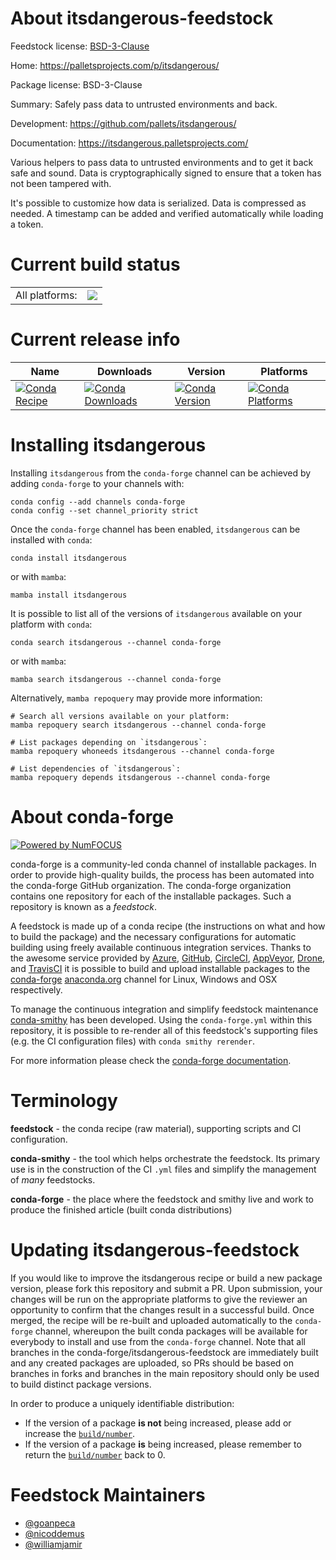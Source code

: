 About itsdangerous-feedstock
============================

Feedstock license: [BSD-3-Clause](https://github.com/conda-forge/itsdangerous-feedstock/blob/main/LICENSE.txt)

Home: https://palletsprojects.com/p/itsdangerous/

Package license: BSD-3-Clause

Summary: Safely pass data to untrusted environments and back.

Development: https://github.com/pallets/itsdangerous/

Documentation: https://itsdangerous.palletsprojects.com/

Various helpers to pass data to untrusted environments and to get it
back safe and sound. Data is cryptographically signed to ensure that a
token has not been tampered with.

It's possible to customize how data is serialized. Data is compressed as
needed. A timestamp can be added and verified automatically while
loading a token.


Current build status
====================


<table><tr><td>All platforms:</td>
    <td>
      <a href="https://dev.azure.com/conda-forge/feedstock-builds/_build/latest?definitionId=3950&branchName=main">
        <img src="https://dev.azure.com/conda-forge/feedstock-builds/_apis/build/status/itsdangerous-feedstock?branchName=main">
      </a>
    </td>
  </tr>
</table>

Current release info
====================

| Name | Downloads | Version | Platforms |
| --- | --- | --- | --- |
| [![Conda Recipe](https://img.shields.io/badge/recipe-itsdangerous-green.svg)](https://anaconda.org/conda-forge/itsdangerous) | [![Conda Downloads](https://img.shields.io/conda/dn/conda-forge/itsdangerous.svg)](https://anaconda.org/conda-forge/itsdangerous) | [![Conda Version](https://img.shields.io/conda/vn/conda-forge/itsdangerous.svg)](https://anaconda.org/conda-forge/itsdangerous) | [![Conda Platforms](https://img.shields.io/conda/pn/conda-forge/itsdangerous.svg)](https://anaconda.org/conda-forge/itsdangerous) |

Installing itsdangerous
=======================

Installing `itsdangerous` from the `conda-forge` channel can be achieved by adding `conda-forge` to your channels with:

```
conda config --add channels conda-forge
conda config --set channel_priority strict
```

Once the `conda-forge` channel has been enabled, `itsdangerous` can be installed with `conda`:

```
conda install itsdangerous
```

or with `mamba`:

```
mamba install itsdangerous
```

It is possible to list all of the versions of `itsdangerous` available on your platform with `conda`:

```
conda search itsdangerous --channel conda-forge
```

or with `mamba`:

```
mamba search itsdangerous --channel conda-forge
```

Alternatively, `mamba repoquery` may provide more information:

```
# Search all versions available on your platform:
mamba repoquery search itsdangerous --channel conda-forge

# List packages depending on `itsdangerous`:
mamba repoquery whoneeds itsdangerous --channel conda-forge

# List dependencies of `itsdangerous`:
mamba repoquery depends itsdangerous --channel conda-forge
```


About conda-forge
=================

[![Powered by
NumFOCUS](https://img.shields.io/badge/powered%20by-NumFOCUS-orange.svg?style=flat&colorA=E1523D&colorB=007D8A)](https://numfocus.org)

conda-forge is a community-led conda channel of installable packages.
In order to provide high-quality builds, the process has been automated into the
conda-forge GitHub organization. The conda-forge organization contains one repository
for each of the installable packages. Such a repository is known as a *feedstock*.

A feedstock is made up of a conda recipe (the instructions on what and how to build
the package) and the necessary configurations for automatic building using freely
available continuous integration services. Thanks to the awesome service provided by
[Azure](https://azure.microsoft.com/en-us/services/devops/), [GitHub](https://github.com/),
[CircleCI](https://circleci.com/), [AppVeyor](https://www.appveyor.com/),
[Drone](https://cloud.drone.io/welcome), and [TravisCI](https://travis-ci.com/)
it is possible to build and upload installable packages to the
[conda-forge](https://anaconda.org/conda-forge) [anaconda.org](https://anaconda.org/)
channel for Linux, Windows and OSX respectively.

To manage the continuous integration and simplify feedstock maintenance
[conda-smithy](https://github.com/conda-forge/conda-smithy) has been developed.
Using the ``conda-forge.yml`` within this repository, it is possible to re-render all of
this feedstock's supporting files (e.g. the CI configuration files) with ``conda smithy rerender``.

For more information please check the [conda-forge documentation](https://conda-forge.org/docs/).

Terminology
===========

**feedstock** - the conda recipe (raw material), supporting scripts and CI configuration.

**conda-smithy** - the tool which helps orchestrate the feedstock.
                   Its primary use is in the construction of the CI ``.yml`` files
                   and simplify the management of *many* feedstocks.

**conda-forge** - the place where the feedstock and smithy live and work to
                  produce the finished article (built conda distributions)


Updating itsdangerous-feedstock
===============================

If you would like to improve the itsdangerous recipe or build a new
package version, please fork this repository and submit a PR. Upon submission,
your changes will be run on the appropriate platforms to give the reviewer an
opportunity to confirm that the changes result in a successful build. Once
merged, the recipe will be re-built and uploaded automatically to the
`conda-forge` channel, whereupon the built conda packages will be available for
everybody to install and use from the `conda-forge` channel.
Note that all branches in the conda-forge/itsdangerous-feedstock are
immediately built and any created packages are uploaded, so PRs should be based
on branches in forks and branches in the main repository should only be used to
build distinct package versions.

In order to produce a uniquely identifiable distribution:
 * If the version of a package **is not** being increased, please add or increase
   the [``build/number``](https://docs.conda.io/projects/conda-build/en/latest/resources/define-metadata.html#build-number-and-string).
 * If the version of a package **is** being increased, please remember to return
   the [``build/number``](https://docs.conda.io/projects/conda-build/en/latest/resources/define-metadata.html#build-number-and-string)
   back to 0.

Feedstock Maintainers
=====================

* [@goanpeca](https://github.com/goanpeca/)
* [@nicoddemus](https://github.com/nicoddemus/)
* [@williamjamir](https://github.com/williamjamir/)

